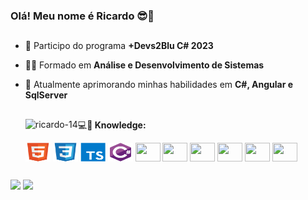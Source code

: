 ### Olá! Meu nome é Ricardo 😎🤞
  ##

- 🔭 Participo do programa **+Devs2Blu C# 2023**

- 👨‍💻 Formado em **Análise e Desenvolvimento de Sistemas**

- 🌱 Atualmente aprimorando minhas habilidades em **C#, Angular e SqlServer**

  ##
  <p><img align="left" src="https://github-readme-stats.vercel.app/api/top-langs?username=ricardo-14&show_icons=true&locale=en&layout=compact" alt="ricardo-14" /></p>

  💻📖<b> Knowledge:</b>
  <div style="display: inline_block">
    <img align="center" alt="" height="30" width="40" src="https://raw.githubusercontent.com/devicons/devicon/master/icons/html5/html5-original.svg">
    <img align="center" alt="" height="30" width="40" src="https://raw.githubusercontent.com/devicons/devicon/master/icons/css3/css3-original.svg">
    <img align="center" alt="" height="30" width="40" src="https://raw.githubusercontent.com/devicons/devicon/master/icons/typescript/typescript-plain.svg">
    <img align="center" alt="" height="30" width="40" src="https://raw.githubusercontent.com/devicons/devicon/master/icons/csharp/csharp-original.svg">
    <img align="center" alt="" height="30" width="40" src="https://cdn.jsdelivr.net/gh/devicons/devicon/icons/java/java-original.svg">
    <img align="center" alt="" height="30" width="40" src="https://cdn.jsdelivr.net/gh/devicons/devicon/icons/kotlin/kotlin-original.svg">
    <img align="center" alt="" height="30" width="40" src="https://cdn.jsdelivr.net/gh/devicons/devicon/icons/angularjs/angularjs-plain.svg">
    <img align="center" alt="" height="30" width="40" src="https://cdn.jsdelivr.net/gh/devicons/devicon/icons/vuejs/vuejs-original.svg">
    <img align="center" alt="" height="30" width="40" src="https://cdn.jsdelivr.net/gh/devicons/devicon/icons/mysql/mysql-original-wordmark.svg">
    <img align="center" alt="" height="30" width="40" src="https://cdn.jsdelivr.net/gh/devicons/devicon/icons/microsoftsqlserver/microsoftsqlserver-plain-wordmark.svg">
  </div>

  ##
<div>
  <a href = "mailto:ricardo.amorimsf@gmail.com"><img src="https://img.shields.io/badge/-Gmail-%23333?style=for-the-badge&logo=gmail&logoColor=white" target="_blank"></a>
  <a href="https://www.linkedin.com/in/ricardo-amorim-0b7b02188/" target="_blank"><img src="https://img.shields.io/badge/-LinkedIn-%230077B5?style=for-the-badge&logo=linkedin&logoColor=white" target="_blank"></a> 
</div>



